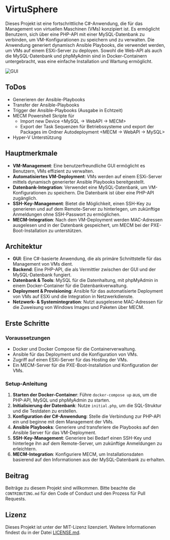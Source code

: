 # VirtuSphere 

Dieses Projekt ist eine fortschrittliche C#-Anwendung, die für das Management von virtuellen Maschinen (VMs) konzipiert ist. Es ermöglicht Benutzern, sich über eine PHP-API mit einer MySQL-Datenbank zu verbinden, um VM-Konfigurationen zu speichern und zu verwalten. Die Anwendung generiert dynamisch Ansible Playbooks, die verwendet werden, um VMs auf einem ESXi-Server zu deployen. Sowohl die Web-API als auch die MySQL-Datenbank und phpMyAdmin sind in Docker-Containern untergebracht, was eine einfache Installation und Wartung ermöglicht.

![GUI](Screenshots/Oberfläche2.jpg "GUI")

## ToDos
 - Generieren der Ansible-Playbooks
 - Transfer der Ansible-Playbooks
 - Trigger der Ansible-Playbooks (Ausgabe in Echtzeit)
 - MECM Powershell Skripte für 
    - Import new Device <MySQL -> WebAPI -> MECM>
    - Export der Task Sequenzen für Betriebssysteme und export der Packages im Ordner Autodeployment <MECM -> WebAPI -> MySQL>
 - Hyper-V Unterstützung 

## Hauptmerkmale

- **VM-Management**: Eine benutzerfreundliche GUI ermöglicht es Benutzern, VMs effizient zu verwalten.
- **Automatisiertes VM-Deployment**: VMs werden auf einem ESXi-Server mittels dynamisch generierter Ansible Playbooks bereitgestellt.
- **Datenbank-Integration**: Verwendet eine MySQL-Datenbank, um VM-Konfigurationen zu speichern. Die Datenbank ist über eine PHP-API zugänglich.
- **SSH-Key-Management**: Bietet die Möglichkeit, einen SSH-Key zu generieren und auf dem Remote-Server zu hinterlegen, um zukünftige Anmeldungen ohne SSH-Passwort zu ermöglichen.
- **MECM-Integration**: Nach dem VM-Deployment werden MAC-Adressen ausgelesen und in der Datenbank gespeichert, um MECM bei der PXE-Boot-Installation zu unterstützen.

## Architektur

- **GUI**: Eine C#-basierte Anwendung, die als primäre Schnittstelle für das Management von VMs dient.
- **Backend**: Eine PHP-API, die als Vermittler zwischen der GUI und der MySQL-Datenbank fungiert.
- **Datenbank & Tools**: MySQL für die Datenhaltung, mit phpMyAdmin in einem Docker-Container für die Datenbankverwaltung.
- **Deployment & Provisioning**: Ansible für das automatisierte Deployment von VMs auf ESXi und die Integration in Netzwerkdienste.
- **Netzwerk- & Systemintegration**: Nutzt ausgelesene MAC-Adressen für die Zuweisung von Windows Images und Paketen über MECM.

## Erste Schritte

### Voraussetzungen

- Docker und Docker Compose für die Containerverwaltung.
- Ansible für das Deployment und die Konfiguration von VMs.
- Zugriff auf einen ESXi-Server für das Hosting der VMs.
- Ein MECM-Server für die PXE-Boot-Installation und Konfiguration der VMs.

### Setup-Anleitung

1. **Starten der Docker-Container**: Führe `docker-compose up` aus, um die PHP-API, MySQL und phpMyAdmin zu starten.
2. **Initialisierung der Datenbank**: Nutze `initial.php`, um die SQL-Struktur und die Testdaten zu erstellen.
3. **Konfiguration der C#-Anwendung**: Stelle die Verbindung zur PHP-API ein und beginne mit dem Management der VMs.
4. **Ansible Playbooks**: Generiere und transferiere die Playbooks auf den Ansible Server für das VM-Deployment.
5. **SSH-Key-Management**: Generiere bei Bedarf einen SSH-Key und hinterlege ihn auf dem Remote-Server, um zukünftige Anmeldungen zu erleichtern.
6. **MECM-Integration**: Konfiguriere MECM, um Installationsdaten basierend auf den Informationen aus der MySQL-Datenbank zu erhalten.

## Beitrag

Beiträge zu diesem Projekt sind willkommen. Bitte beachte die `CONTRIBUTING.md` für den Code of Conduct und den Prozess für Pull Requests.

## Lizenz

Dieses Projekt ist unter der MIT-Lizenz lizenziert. Weitere Informationen findest du in der Datei [LICENSE.md](LICENSE.md).